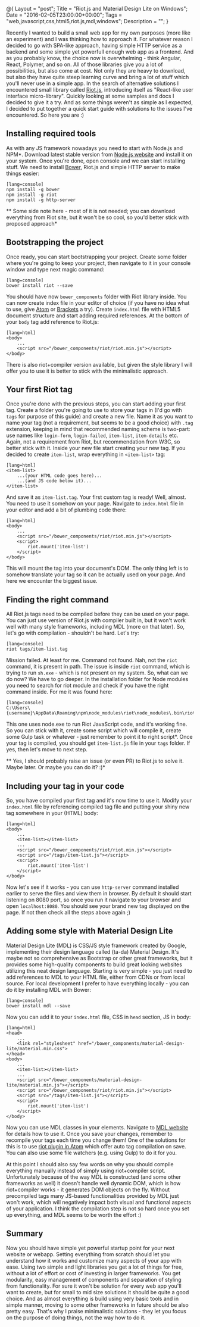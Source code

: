 @{
    Layout = "post";
    Title = "Riot.js and Material Design Lite on Windows";
    Date = "2016-02-05T23:00:00+00:00";
    Tags = "web,javascript,css,html5,riot.js,mdl,windows";
    Description = "";
}

Recently I wanted to build a small web app for my own purposes (more like an experiment) and I was thinking how to approach it. For whatever reason I decided to go with SPA-like approach, having simple HTTP service as a backend and some simple yet powerfull enough web app as a frontend. And as you probably know, the choice now is overwhelming - think Angular, React, Polymer, and so on. All of those libraries give you a lot of possibilities, but also come at cost. Not only they are heavy to download, but also they have quite steep learning curve and bring a lot of stuff which you'll never use in a simple app. In the search of alternative solutions I encountered small library called [Riot.js](http://riotjs.com/), introducing itself as "React-like user interface micro-library". Quickly looking at some samples and docs I decided to give it a try. And as some things weren't as simple as I expected, I decided to put together a quick start guide with solutions to the issues I've encountered. So here you are :)

<!--more-->

## Installing required tools

As with any JS framework nowadays you need to start with Node.js and NPM*. Download latest stable version from [Node.js website](https://nodejs.org/) and install it on your system. Once you're done, open console and we can start installing stuff. We need to install [Bower](http://bower.io/), Riot.js and simple HTTP server to make things easier:

    [lang=console]
    npm install -g bower
    npm install -g riot
    npm install -g http-server

** Some side note here - most of it is not needed; you can download everything from Riot site, but it won't be so cool, so you'd better stick with proposed approach*

## Bootstrapping the project

Once ready, you can start bootstrapping your project. Create some folder where you're going to keep your project, then navigate to it in your console window and type next magic command:

    [lang=console]
    bower install riot --save

You should have now `bower_components` folder with Riot library inside. You can now create index file in your editor of choice (if you have no idea what to use, give [Atom](https://atom.io/) or [Brackets](http://brackets.io/) a try). Create `index.html` file with HTML5 document structure and start adding required references. At the bottom of your `body` tag add reference to Riot.js:

    [lang=html]
    <body>
        ...
        <script src="/bower_components/riot/riot.min.js"></script>
    </body>

There is also riot+compiler version available, but given the style library I will offer you to use it is better to stick with the minimalistic approach.

## Your first Riot tag

Once you're done with the previous steps, you can start adding your first tag. Create a folder you're going to use to store your tags in (I'd go with `tags` for purpose of this guide) and create a new file. Name it as you want to name your tag (not a requirement, but seems to be a good choice) with `.tag` extension, keeping in mind that recommended naming scheme is two-part: use names like `login-form`, `login-failed`, `item-list`, `item-details` etc. Again, not a requirement from Riot, but recommendation from W3C, so better stick with it.
Inside your new file start creating your new tag. If you decided to create `item-list`, wrap everything in `<item-list>` tag:

    [lang=html]
    <item-list>
        ...(your HTML code goes here)...
        ...(and JS code below it)...
    </item-list>

And save it as `item-list.tag`. Your first custom tag is ready! Well, almost. You need to use it somehow on your page. Navigate to `index.html` file in your editor and add a bit of plumbing code there:

    [lang=html]
    <body>
        ...
        <script src="/bower_components/riot/riot.min.js"></script>
        <script>
            riot.mount('item-list')
        </script>
    </body>

This will mount the tag into your document's DOM. The only thing left is to somehow translate your tag so it can be actually used on your page. And here we encounter the biggest issue.

## Finding the right command

All Riot.js tags need to be compiled before they can be used on your page. You can just use version of Riot.js with compiler built in, but it won't work well with many style frameworks, including MDL (more on that later). So, let's go with compilation - shouldn't be hard. Let's try:

    [lang=console]
    riot tags/item-list.tag

Mission failed. At least for me. Command not found. Nah, not the `riot` command, it is present in path. The issue is inside `riot` command, which is trying to run `sh.exe` - which is not present on my system. So, what can we do now? We have to go deeper. In the installation folder for Node modules you need to search for riot module and check if you have the right command inside. For me it was found here:

    [lang=console]
    C:\Users\{username}\AppData\Roaming\npm\node_modules\riot\node_modules\.bin\riot.cmd

This one uses node.exe to run Riot JavaScript code, and it's working fine. So you can stick with it, create some script which will compile it, create some Gulp task or whatever - just remember to point it to right script*. Once your tag is compiled, you should get `item-list.js` file in your `tags` folder. If yes, then let's move to next step.

** Yes, I should probably raise an issue (or even PR) to Riot.js to solve it. Maybe later. Or maybe you can do it? :)*

## Including your tag in your code

So, you have compiled your first tag and it's now time to use it. Modify your `index.html` file by referencing compiled tag file and putting your shiny new tag somewhere in your (HTML) body:

    [lang=html]
    <body>
        ...
        <item-list></item-list>
        ...
        <script src="/bower_components/riot/riot.min.js"></script>
        <script src="/tags/item-list.js"></script>
        <script>
            riot.mount('item-list')
        </script>
    </body>

Now let's see if it works - you can use `http-server` command installed earlier to serve the files and view them in browser. By default it should start listening on 8080 port, so once you run it navigate to your browser and open `localhost:8080`. You should see your brand new tag displayed on the page. If not then check all the steps above again ;)

## Adding some style with Material Design Lite

Material Design Lite (MDL) is CSS/JS style framework created by Google, implementing their design language called (ta-da) Material Design. It's maybe not so comprehensive as Bootstrap or other great frameworks, but it provides some high-quality components to build great looking websites utilizing this neat design language. Starting is very simple - you just need to add references to MDL to your HTML file, either from CDNs or from local source. For local development I prefer to have everything locally - you can do it by installing MDL with Bower:

    [lang=console]
    bower install mdl --save

Now you can add it to your `index.html` file, CSS in `head` section, JS in body:

    [lang=html]
    <head>
        ...
        <link rel="stylesheet" href="/bower_components/material-design-lite/material.min.css">
    </head>
    <body>
        ...
        <item-list></item-list>
        ...
        <script src="/bower_components/material-design-lite/material.min.js"></script>
        <script src="/bower_components/riot/riot.min.js"></script>
        <script src="/tags/item-list.js"></script>
        <script>
            riot.mount('item-list')
        </script>
    </body>

Now you can use MDL classes in your elements. Navigate to [MDL website](https://www.getmdl.io/) for details how to use it. Once you save your changes, remember to recompile your tags each time you change them! One of the solutions for this is to use [riot plugin in Atom](https://github.com/jumilla/atom-riot) which offer auto tag compilation on save. You can also use some file watchers (e.g. using Gulp) to do it for you.

At this point I should also say few words on why you should compile everything manually instead of simply using riot+compiler script. Unfortunately because of the way MDL is constructed (and some other frameworks as well) it doesn't handle well dynamic DOM, which is how riot+compiler works - it generates DOM objects on the fly. Without precompiled tags many JS-based functionalities provided by MDL just won't work, which will negatively impact both visual and functional aspects of your application. I think the compilation step is not so hard once you set up everything, and MDL seems to be worth the effort :)

## Summary

Now you should have simple yet powerful startup point for your next website or webapp. Setting everything from scratch should let you understand how it works and customize many aspects of your app with ease.
Using two simple and light libraries you get a lot of things for free, without a lot of effort or cost of investing in larger frameworks. You get modularity, easy management of components and separation of styling from functionality. For sure it won't be solution for every web app you'll want to create, but for small to mid size solutions it should be quite a good choice. And as almost everything is build using very basic tools and in simple manner, moving to some other frameworks in future should be also pretty easy. That's why I praise minimalistic solutions - they let you focus on the purpose of doing things, not the way how to do it.